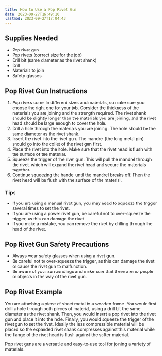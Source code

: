 ```yaml
---
title: How to Use a Pop Rivet Gun
date: 2023-09-27T16:49:10
lastmod: 2023-09-27T17:04:43
---
```


## Supplies Needed

- Pop rivet gun
- Pop rivets (correct size for the job)
- Drill bit (same diameter as the rivet shank)
- Drill
- Materials to join
- Safety glasses

## Pop Rivet Gun Instructions

1. Pop rivets come in different sizes and materials, so make sure you choose the right one for your job. Consider the thickness of the materials you are joining and the strength required. The rivet shank should be slightly longer than the materials you are joining, and the rivet head should be large enough to cover the hole.
2. Drill a hole through the materials you are joining. The hole should be the same diameter as the rivet shank.
3. Insert the rivet into the rivet gun. The mandrel (the long metal pin) should go into the collet of the rivet gun first.
4. Place the rivet into the hole. Make sure that the rivet head is flush with the surface of the material.
5. Squeeze the trigger of the rivet gun. This will pull the mandrel through the rivet, which will expand the rivet head and secure the materials together.
6. Continue squeezing the handel until the mandrel breaks off. Then the rivet head will be flush with the surface of the material.

### Tips

- If you are using a manual rivet gun, you may need to squeeze the trigger several times to set the rivet.
- If you are using a power rivet gun, be careful not to over-squeeze the trigger, as this can damage the rivet.
- If you make a mistake, you can remove the rivet by drilling through the head of the rivet.

## Pop Rivet Gun Safety Precautions

- Always wear safety glasses when using a rivet gun.
- Be careful not to over-squeeze the trigger, as this can damage the rivet or cause the rivet gun to malfunction.
- Be aware of your surroundings and make sure that there are no people or objects in the way of the rivet gun.

## Pop Rivet Example

You are attaching a piece of sheet metal to a wooden frame. You would first drill a hole through both pieces of material, using a drill bit the same diameter as the rivet shank. Then, you would insert a pop rivet into the rivet gun and place it into the hole. Finally, you would squeeze the trigger of the rivet gun to set the rivet. Ideally the less compressible material will be placed so the expanded rivet shank compresses against this material while the flange of the rivet head is flush against the softer material.

Pop rivet guns are a versatile and easy-to-use tool for joining a variety of materials.
